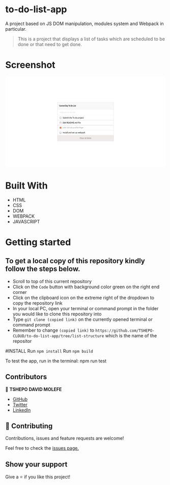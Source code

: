 # to-do-list-app
A project based on JS DOM manipulation, modules system and Webpack in particular. 


> This is a project that displays a list of tasks which are scheduled to be done or that need to get done.
# Screenshot
![screenshot](screenshot.png)
# Built With

- HTML
- CSS
- DOM
- WEBPACK
- JAVASCRIPT
# Getting started

## To get a local copy of this repository kindly follow the steps below.
- Scroll to top of this current repository
- Click on the `Code` button with background color green on the right end corner
- Click on the clipboard icon on the extreme right of the dropdown to copy the repository link
- In your local PC, open your terminal or command prompt in the folder you would like to clone this repository into
- Type `git clone (copied link)` on the currently opened terminal or command prompt
- Remember to change `(copied link)` to `https://github.com/TSHEPO-CLOUD/to-do-list-app/tree/list-structure` which is the name of the repositor

#INSTALL
Run `npm install`
Run `npm build`

To test the app, run in the terminal:
npm run test

## Contributors

👤 **TSHEPO DAVID MOLEFE**

- [GitHub](https://github.com/TSHEPO-CLOUD)
- [Twitter](https://twitter.com/tshepomolefem)
- [LinkedIn](https://www.linkedin.com/in/tshepo-molefe-8153313b)


## 🤝 Contributing

Contributions, issues and feature requests are welcome!

Feel free to check the [issues page.](https://github.com/TSHEPO-CLOUD/to-do-list-app/issues/3)

## Show your support

Give a ⭐️ if you like this project!

